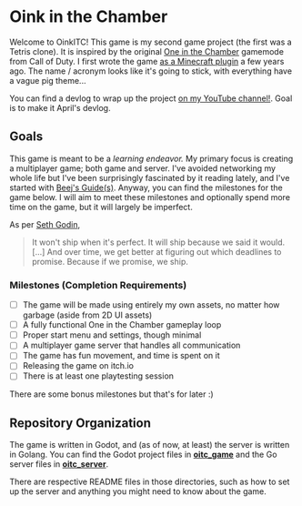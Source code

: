 # Oink in the Chamber

Welcome to OinkITC! This game is my second game project (the first was a Tetris clone). It is inspired by the original [One in the Chamber](https://callofduty.fandom.com/wiki/One_in_the_Chamber) gamemode from Call of Duty. I first wrote the game [as a Minecraft plugin](https://github.com/oinkcraft/OneInTheChamber) a few years ago. The name / acronym looks like it's going to stick, with everything have a vague pig theme...

You can find a devlog to wrap up the project [on my YouTube channel!](http://www.youtube.com/markbacon78). Goal is to make it April's devlog.

## Goals

This game is meant to be a _learning endeavor._ My primary focus is creating a multiplayer game; both game and server. I've avoided networking my whole life but I've been surprisingly fascinated by it reading lately, and I've started with [Beej's Guide(s)](https://beej.us/guide/). Anyway, you can find the milestones for the game below. I will aim to meet these milestones and optionally spend more time on the game, but it will largely be imperfect.

As per [Seth Godin](https://seths.blog/2022/01/on-schedule/),

> It won't ship when it's perfect. It will ship because we said it would. [...] And over time, we get better at figuring out which deadlines to promise. Because if we promise, we ship.

### Milestones (Completion Requirements)

- [ ] The game will be made using entirely my own assets, no matter how garbage (aside from 2D UI assets)
- [ ] A fully functional One in the Chamber gameplay loop
- [ ] Proper start menu and settings, though minimal
- [ ] A multiplayer game server that handles all communication
- [ ] The game has fun movement, and time is spent on it
- [ ] Releasing the game on itch.io
- [ ] There is at least one playtesting session

There are some bonus milestones but that's for later :)

## Repository Organization

The game is written in Godot, and (as of now, at least) the server is written in Golang. You can find the Godot project files in [**oitc_game**](/oitc_game) and the Go server files in [**oitc_server**](/oitc_server).

There are respective README files in those directories, such as how to set up the server and anything you might need to know about the game.
